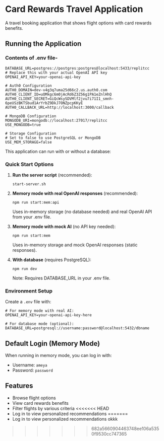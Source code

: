 # Card Rewards Travel Application

A travel booking application that shows flight options with card rewards benefits.

## Running the Application

### Contents of .env file- ####
```
DATABASE_URL=postgres://postgres:postgres@localhost:5433/replitcc
# Replace this with your actual OpenAI API key
OPENAI_API_KEY=your-openai-api-key

# Auth0 Configuration
AUTH0_DOMAIN=dev-v4g3q7uma25d66c2.us.auth0.com
AUTH0_CLIENT_ID=uOMkgc6m0jAcRd6Z3Z56g1PA1eZnlHhQ
AUTH0_CLIENT_SECRET=GiQcWsySDVMlf2jvu7i71I1_smnh-6peUSzBKTSbud1ArYrbZ9DkJ7ONZpcpKKyE
AUTH0_CALLBACK_URL=http://localhost:3000/callback

# MongoDB Configuration
MONGODB_URI=mongodb://localhost:27017/replitcc
USE_MONGODB=true

# Storage Configuration 
# Set to false to use PostgreSQL or MongoDB
USE_MEM_STORAGE=false
```

This application can run with or without a database:

### Quick Start Options
1. **Run the server script** (recommended):
   ```
   start-server.sh
   ```

2. **Memory mode with real OpenAI responses** (recommended):
   ```
   npm run start:mem:api
   ```
   Uses in-memory storage (no database needed) and real OpenAI API from your .env file.

3. **Memory mode with mock AI** (no API key needed):
   ```
   npm run start:mem
   ```
   Uses in-memory storage and mock OpenAI responses (static responses).

4. **With database** (requires PostgreSQL):
   ```
   npm run dev
   ```
   Note: Requires DATABASE_URL in your .env file.

### Environment Setup

Create a `.env` file with:
```
# For memory mode with real AI:
OPENAI_API_KEY=your-openai-api-key-here

# For database mode (optional):
DATABASE_URL=postgresql://username:password@localhost:5432/dbname
```

## Default Login (Memory Mode)

When running in memory mode, you can log in with:
- Username: `ameya`
- Password: `password`

## Features

- Browse flight options
- View card rewards benefits
- Filter flights by various criteria
<<<<<<< HEAD
- Log in to view personalized recommendations 
=======
- Log in to view personalized recommendations 
okkk
>>>>>>> 682a5660904463748ee106a5350f9530cc747365
